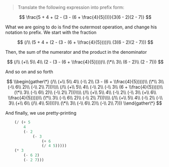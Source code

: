 > Translate the following expression into prefix form:

$$
\frac{5 + 4 + (2 - (3 - (6 + \frac{4}{5})))}{3(6 - 2)(2 - 7)}
$$

What we are going to do is find the outermost operation, and change his notation to prefix. We start with the fraction

$$ (/\\ (5 + 4 + (2 - (3 - (6 + \\frac{4}{5}))))\\ (3(6 - 2)(2 - 7))) $$

Then, the sum of the numerator and the product in the denominator

$$ (/\\ (+\\ 5\\ 4\\ (2 - (3 - (6 + \\frac{4}{5}))))\\ (\*\\ 3\\ (6 - 2)\\ (2 - 7))) $$

And so on and so forth

$$
\\begin{gather\*} (/\\ (+\\ 5\\ 4\\ (-\\ 2\\ (3 - (6 + \\frac{4}{5}))))\\ (\*\\ 3\\ (-\\ 6\\ 2)\\ (-\\ 2\\ 7)))\\\\ (/\\ (+\\ 5\\ 4\\ (-\\ 2\\ (-\\ 3\\ (6 + \\frac{4}{5}))))\\ (\*\\ 3\\ (-\\ 6\\ 2)\\ (-\\ 2\\ 7)))\\\\ (/\\ (+\\ 5\\ 4\\ (-\\ 2\\ (-\\ 3\\ (+\\ 6\\ \\frac{4}{5}))))\\ (\*\\ 3\\ (-\\ 6\\ 2)\\ (-\\ 2\\ 7)))\\\\ (/\\ (+\\ 5\\ 4\\ (-\\ 2\\ (-\\ 3\\ (+\\ 6\\ (/\\ 4\\ 5)))))\\ (\*\\ 3\\ (-\\ 6\\ 2)\\ (-\\ 2\\ 7))) \\end{gather\*}
$$

And finally, we use pretty-printing

```scheme 
    (/ (+ 5
        4
        (- 2
            (- 3
                (+ 6
                (/ 4 5)))))
    (* 3
        (- 6 2)
        (- 2 7)))
```

